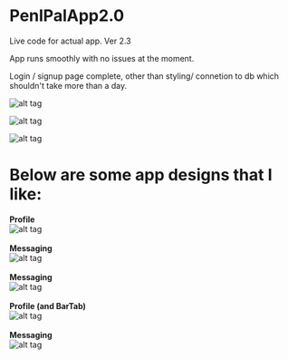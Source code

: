 # PenlPalApp2.0
Live code for actual app. Ver 2.3

App runs smoothly with no issues at the moment. 

Login / signup page complete, other than styling/ connetion to db which shouldn't take more than a day.

![alt tag](https://raw.github.com/bluehack/PenlPalApp2.0/master/pic1.png)

![alt tag](https://raw.github.com/bluehack/PenlPalApp2.0/master/pic2.png)

![alt tag](https://raw.github.com/bluehack/PenlPalApp2.0/master/pic3.png)


# Below are some app designs that I like:

<b>Profile</b> <br/>
![alt tag](http://i.imgur.com/JbNzrxR.png)<br/><br/>
<b>Messaging</b><br/>
![alt tag](http://i.imgur.com/JV61ozE.png)<br/><br/>
<b>Messaging</b><br/>
![alt tag](http://i.imgur.com/ZNi0dt1.png)<br/><br/>
<b>Profile (and BarTab)</b><br/>
![alt tag](http://i.imgur.com/tGD1Rx9.png)<br/><br/>
<b>Messaging</b><br/>
![alt tag](http://i.imgur.com/LV5INTT.png)<br/><br/>
